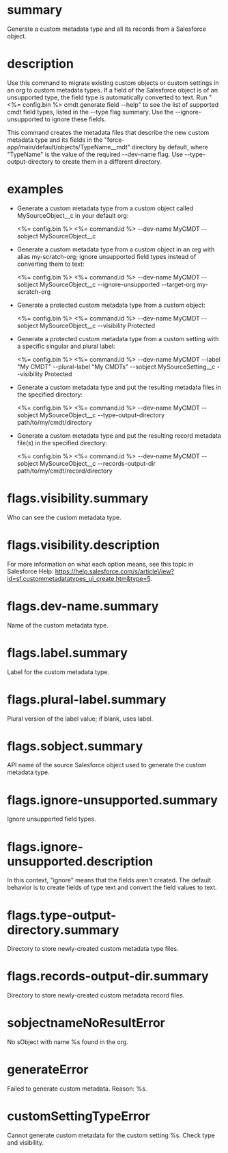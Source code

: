 # summary

Generate a custom metadata type and all its records from a Salesforce object.

# description

Use this command to migrate existing custom objects or custom settings in an org to custom metadata types. If a field of the Salesforce object is of an unsupported type, the field type is automatically converted to text. Run "<%= config.bin %> cmdt generate field --help" to see the list of supported cmdt field types, listed in the --type flag summary. Use the --ignore-unsupported to ignore these fields.

This command creates the metadata files that describe the new custom metadata type and its fields in the "force-app/main/default/objects/TypeName__mdt" directory by default, where "TypeName" is the value of the required --dev-name flag. Use --type-output-directory to create them in a different directory.

# examples

- Generate a custom metadata type from a custom object called MySourceObject__c in your default org:

  <%= config.bin %> <%= command.id %> --dev-name MyCMDT --sobject MySourceObject__c

- Generate a custom metadata type from a custom object in an org with alias my-scratch-org; ignore unsupported field types instead of converting them to text:

  <%= config.bin %> <%= command.id %> --dev-name MyCMDT --sobject MySourceObject__c --ignore-unsupported --target-org my-scratch-org

- Generate a protected custom metadata type from a custom object:

  <%= config.bin %> <%= command.id %> --dev-name MyCMDT --sobject MySourceObject__c --visibility Protected

- Generate a protected custom metadata type from a custom setting with a specific singular and plural label:

  <%= config.bin %> <%= command.id %> --dev-name MyCMDT --label "My CMDT" --plural-label "My CMDTs" --sobject MySourceSetting__c --visibility Protected

- Generate a custom metadata type and put the resulting metadata files in the specified directory:

  <%= config.bin %> <%= command.id %> --dev-name MyCMDT --sobject MySourceObject\_\_c --type-output-directory path/to/my/cmdt/directory

- Generate a custom metadata type and put the resulting record metadata file(s) in the specified directory:

  <%= config.bin %> <%= command.id %> --dev-name MyCMDT --sobject MySourceObject\_\_c --records-output-dir path/to/my/cmdt/record/directory

# flags.visibility.summary

Who can see the custom metadata type.

# flags.visibility.description

For more information on what each option means, see this topic in Salesforce Help: https://help.salesforce.com/s/articleView?id=sf.custommetadatatypes_ui_create.htm&type=5.

# flags.dev-name.summary

Name of the custom metadata type.

# flags.label.summary

Label for the custom metadata type.

# flags.plural-label.summary

Plural version of the label value; if blank, uses label.

# flags.sobject.summary

API name of the source Salesforce object used to generate the custom metadata type.

# flags.ignore-unsupported.summary

Ignore unsupported field types.

# flags.ignore-unsupported.description

In this context, "ignore" means that the fields aren't created. The default behavior is to create fields of type text and convert the field values to text.

# flags.type-output-directory.summary

Directory to store newly-created custom metadata type files.

# flags.records-output-dir.summary

Directory to store newly-created custom metadata record files.

# sobjectnameNoResultError

No sObject with name %s found in the org.

# generateError

Failed to generate custom metadata. Reason: %s.

# customSettingTypeError

Cannot generate custom metadata for the custom setting %s. Check type and visibility.
